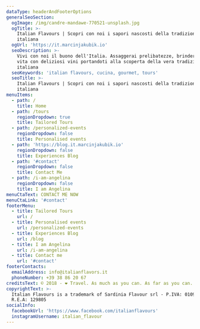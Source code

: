 ```yaml
---
dataType: headerAndFooterOptions
generalSeoSection:
  ogImage: /img/candre-mandawe-770521-unsplash.jpg
  ogTitle: >-
    Italian Flavours | Scopri con noi i sapori nascosti della tradizione
    italiana
  ogUrl: 'https://it.marcinjakubik.io'
  seoDescription: >-
    Vivi con noi il buono dell'Italia. Assaggerai prelibatezze, brinderemo alla
    vita con deliziosi vini portandoti alla scoperta della vera tradizione
    italiana
  seoKeywords: 'italian flavours, cucina, gourmet, tours'
  seoTitle: >-
    Italian Flavours | Scopri con noi i sapori nascosti della tradizione
    italiana
menuItems:
  - path: /
    title: Home
  - path: /tours
    regionDropdown: true
    title: Tailored Tours
  - path: /personalized-events
    regionDropdown: false
    title: Personalised events
  - path: 'https://blog.it.marcinjakubik.io'
    regionDropdown: false
    title: Experiences Blog
  - path: '#contact'
    regionDropdown: false
    title: Contact Me
  - path: /i-am-angelina
    regionDropdown: false
    title: I am Angelina
menuCtaText: CONTACT ME NOW
menuCtaLink: '#contact'
footerMenu:
  - title: Tailored Tours
    url: /
  - title: Personalised events
    url: /personalized-events
  - title: Experiences Blog
    url: /blog
  - title: I am Angelina
    url: /i-am-angelina
  - title: Contact me
    url: '#contact'
footerContacts:
  emailAddress: info@italianflavors.it
  phoneNumber: +39 38 86 20 67
creditsText: © 2018 - ❤ Travel. As much as you can. As far as you can. As long as you can.
copyrightText: >-
  Italian Flavours is a trademark of Sardinia Flavour srl - P.IVA: 01091230951 –
  R.E.A: 129805
socialInfo:
  facebookUrl: 'https://www.facebook.com/italianflavours'
  instagramUsername: italian_flavour
---
```


